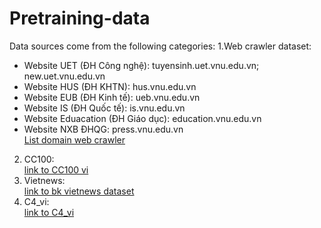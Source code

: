 # Pretraining-data
Data sources come from the following categories:
1.Web crawler dataset:  
- Website UET (ĐH Công nghệ): tuyensinh.uet.vnu.edu.vn; new.uet.vnu.edu.vn
- Website HUS (ĐH KHTN): hus.vnu.edu.vn
- Website EUB (ĐH Kinh tế): ueb.vnu.edu.vn
- Website IS (ĐH Quốc tế): is.vnu.edu.vn
- Website Eduacation (ĐH Giáo dục): education.vnu.edu.vn
- Website NXB ĐHQG: press.vnu.edu.vn   
[List domain web crawler](https://docs.google.com/spreadsheets/d/1zbkltkSPRm6f48Lb1Jo3Njq1-LrSd8H6/edit?gid=409337688#gid=409337688)
2. CC100:  
[link to CC100 vi](https://huggingface.co/datasets/statmt/cc100)  
3. Vietnews:  
  [link to bk vietnews dataset](https://github.com/ThanhChinhBK/vietnews)
4. C4_vi:  
  [link to C4_vi](https://huggingface.co/datasets/allenai/c4)
